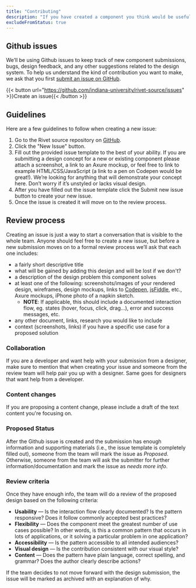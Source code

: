 ```yaml
---
title: "Contributing"
description: "If you have created a component you think would be useful to others or would like to make a suggestion, let us know."
excludeFromStatus: true
---
```

## Github issues
We’ll be using Github issues to keep track of new component submissions, bugs, design feedback, and any other suggestions related to the design system. To help us understand the kind of contribution you want to make, we ask that you first [submit an issue on GitHub](https://github.com/indiana-university/rivet-source/issues).

{{< button url="https://github.com/indiana-university/rivet-source/issues" >}}Create an issue{{< /button >}}

## Guidelines
Here are a few guidelines to follow when creating a new issue:

1. Go to the Rivet source repository on [GitHub](https://github.com/indiana-university/rivet-source/issues).
2. Click the "New Issue" button.
3. Fill out the provided issue template to the best of your ability. If you are submitting a design concept for a new or existing component please attach a screenshot, a link to an Axure mockup, or feel free to link to example HTML/CSS/JavaScript (a link to a pen on Codepen would be great!). We’re looking for anything that will demonstrate your concept here. Don’t worry if it’s unstyled or lacks visual design.
4. After you have filled out the issue template click the Submit new issue button to create your new issue.
5. Once the issue is created it will move on to the review process.

## Review process
Creating an issue is just a way to start a conversation that is visible to the whole team. Anyone should feel free to create a new issue, but before a new submission moves on to a formal review process we’ll ask that each one includes:

- a fairly short descriptive title
- what will be gained by adding this design and will be lost if we don't?
- a description of the design problem this component solves
- at least one of the following: screenshots/images of your rendered design, wireframes, design mockups, links to [Codepen](http://codepen.io/), [jsFiddle](https://jsfiddle.net/), etc., Axure mockups, iPhone photo of a napkin sketch.
    - **NOTE**: If applicable, this should include a documented interaction flow, eg. states (hover, focus, click, drag...), error and success messages, etc.
- any other document, links, research you would like to include
- context (screenshots, links) if you have a specific use case for a proposed solution

### Collaboration
If you are a developer and want help with your submission from a designer, make sure to mention that when creating your issue and someone from the review team will help pair you up with a designer. Same goes for designers that want help from a developer.

### Content changes
If you are proposing a content change, please include a draft of the text content you're focusing on.

### Proposed Status
After the Github issue is created and the submission has enough information and supporting materials (i.e., the issue template is completely filled out), someone from the team will mark the issue as _Proposed_. Otherwise, someone from the team will ask the submitter for further information/documentation and mark the issue as _needs more info_.

### Review criteria
Once they have enough info, the team will do a review of the proposed design based on the following criteria:

- **Usability** — Is the interaction flow clearly documented? Is the pattern responsive? Does it follow commonly accepted best practices?
- **Flexibility** — Does the component meet the greatest number of use cases possible? In other words, is this a common pattern that occurs in lots of applications, or it solving a particular problem in one application?
- **Accessibility** — Is the pattern accessible to all intended audiences?
- **Visual design** — Is the contribution consistent with our visual style?
- **Content** — Does the pattern have plain language, correct spelling, and grammar? Does the author clearly describe actions?

If the team decides to not move forward with the design submission, the issue will be marked as archived with an explanation of why.
